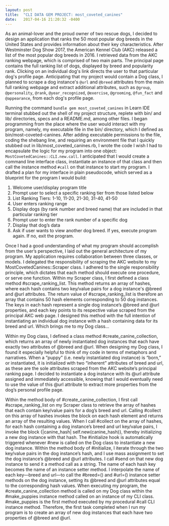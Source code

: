 ```yaml
---
layout: post
title:  "CLI DATA GEM PROJECT: most_coveted_canines"
date:   2017-04-16 21:20:32 -0400
---
```


As an animal-lover and the proud owner of two rescue dogs, I decided to design an application that ranks the 50 most popular dog breeds in the United States and provides information about their key characteristics. After Westminster Dog Show 2017, the American Kennel Club (AKC) released a list of the most popular dog breeds in 2016. I retrieved data from the AKC ranking webpage, which is comprised of two main parts. The principal page contains the full ranking list of dogs, displayed by breed and popularity rank. Clicking on an individual dog's link directs the user to that particular dog's profile page. Anticipating that my project would contain a Dog class, I planned to scrape a dog instance's `@url` and `@breed` attributes from the main full ranking webpage and extract additional attributes, such as `@group`, `@personality`, `@rank`, `@year_recognized`, `@exercise`, `@grooming`, `@fun_fact` and `@appearance`, from each dog's profile page.
	
Running the command `bundle gem most_coveted_canines` in Learn IDE terminal stubbed out the shell of my project structure, replete with bin/ and lib/ directories, specs and a README.md, among other files. I began programming from the place where the user would interact with my program, namely, my executable file in the bin/ directory, which I defined as bin/most-coveted-canines. After adding executable permissions to the file, coding the shebang line, and requiring an environment file that I quickly stubbed out in lib/most_coveted_canines.rb, I wrote the code I wish I had to encapsulate the logic for my program into one object: `MostCovetedCanines::CLI.new.call`. I anticipated that I would create a command line interface class, instantiate an instance of that class and then call the instance method `#call` on that instance to start my program. I drafted a plan for my interface in plain pseudocode, which served as a blueprint for the program I would build:
	
1. Welcome user/display program title
2. Prompt user to select a specific ranking tier from those listed below
3. List Ranking Tiers: 1-10, 11-20, 21-30, 31-40, 41-50
4. User enters ranking range 
5. Display dogs (by rank number and breed name) that are included in that particular ranking tier
6. Prompt user to enter the rank number of a specific dog
7. Display that dog’s data
8. Ask if user wants to view another dog breed. If yes, execute program again. If no, exit the program.


Once I had a good understanding of what my program should accomplish from the user’s perspective, I laid out the general architecture of my program. My application requires collaboration between three classes, or models. I delegated the responsibility of scraping the AKC website to my MostCovetedCanines::Scraper class. I adhered to the single responsibility principle, which dictates that each method should execute one procedure, or serve one function. Within my Scraper class, I first defined a class method #scrape_ranking_list. This method returns an array of hashes, where each hash contains two key/value pairs for a dog instance's @breed and @url attributes. The return value of #scrape_ranking_list is therefore an array that contains 50 hash elements corresponding to 50 dog instances. The keys in each hash represent a single dog instance’s @breed and @url properties, and each key points to its respective value scraped from the principal AKC web page. I designed this method with the full intention of instantiating an individual dog instance with a hash containing data for its breed and url. Which brings me to my Dog class…

Within my Dog class, I defined a class method #create_canine_collection, which returns an array of newly instantiated dog instances that each have exactly two attributes of @breed and @url. When designing my Dog class, I found it especially helpful to think of my code in terms of metaphors and narratives. When a “puppy” (i.e. newly instantiated dog instance) is “born,” or instantiated, it is initialized with two “inherent” attributes of breed and url, as these are the sole attributes scraped from the AKC website’s principal ranking page. I decided to instantiate a dog instance with its @url attribute assigned and immediately accessible, knowing that I would eventually need to use the value of this @url attribute to extract more properties from the dog’s personal profile page.

Within the method body of #create_canine_collection, I first call #scrape_ranking_list on my Scraper class to retrieve the array of hashes that each contain key/value pairs for a dog’s breed and url. Calling #collect on this array of hashes invokes the block on each hash element and returns an array of the resulting values. When I call #collect on the array of hashes, for each hash containing a dog instance’s breed and url key/value pairs, I invoke the block {|canine_hash| self.new(canine_hash)}, thereby initializing a new dog instance with that hash. The #initialize hook is automatically triggered whenever #new is called on the Dog class to instantiate a new dog instance. Within the method body of #initialize, I iterate through the two key/value pairs in the dog instance’s hash, and I use mass assignment to set the dog instance’s @breed and @url attributes. I call #send on that new dog instance to send it a method call as a string. The name of each hash key becomes the name of an instance setter method. I interpolate the name of each key—breed and url—to call the #breed=() and #url=() instance setter methods on the dog instance, setting its @breed and @url attributes equal to the corresponding hash values. When executing my program, the #create_canine_collection method is called on my Dog class within the #make_puppies instance method called on an instance of my CLI class. #make_puppies is the first method executed by my procedural #call CLI instance method. Therefore, the first task completed when I run my program is to create an array of new dog instances that each have two properties of @breed and @url.
	

